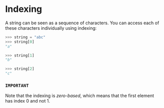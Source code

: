 # Indexing

A string can be seen as a sequence of characters.
You can access each of these characters individually using indexing:

```python
>>> string = "abc"
>>> string[0]
"a"

>>> string[1]
"b"

>>> string[2]
"c"
```

### `IMPORTANT`

Note that the indexing is _zero-based_, which means that the first element has index 0 and not 1.
